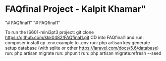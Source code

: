 
# FAQfinal Project - Kalpit Khamar" 
"# FAQfinal1" 
"# FAQfinal1" 

To run the IS601-mini3pt3 project:
git clone https://github.com/kkk0482/FAQfinal1.git
CD into FAQfinal1 and run: composer install
cp .env.example to .env
run: php artisan key:generate
setup database (with sqlite or other https://laravel.com/docs/5.6/database)
run: php artisan migrate
run: phpunit
run: php artisan migrate:refresh --seed